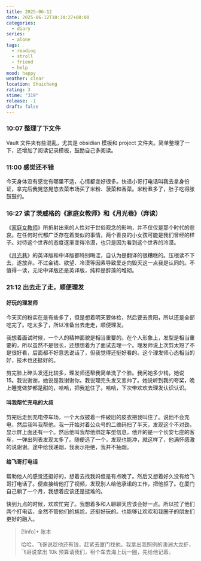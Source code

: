 ```yaml
---
title: 2025-06-12
date: 2025-06-12T10:34:27+08:00
categories:
  - diary
series:
  - alone
tags:
  - reading
  - stroll
  - friend
  - help
mood: happy
weather: clear
location: Shuicheng
rating: 3
stime: "319"
release: -1
draft: false
---
```

### 10:07 整理了下文件

Vault 文件夹有些混乱，尤其是 obsidian 模板和 project 文件夹。简单整理了一下，还增加了阅读记录模板，鼓励自己多阅读。

### 11:00 感觉还不错

今天身体没有感觉有哪里不适，心情都变好很多。快递小哥打电话叫我去拿身份证，拿完后我晃悠晃悠去菜市场买了米粉、菠菜和香菜。米粉煮多了，肚子吃得胀鼓鼓的。

### 16:27 读了茨威格的《家庭女教师》和《月光巷》（弃读）

《[家庭女教师](../../../project/Reading/家庭女教师)》所折射出来的人性对于世俗观念的影响，并不仅仅是那个时代的悲哀。在任何时代都广泛存在着类似的事情，两个善良的小女孩可能是我们曾经的样子。对待这个世界的态度逐渐变得冷漠，也只是因为看到这个世界的冷漠。

《[月光巷](../../../project/Reading/月光巷.md)》的英译版和中译版都特别晦涩，自认为是翻译的很糟糕的。压根读不下去，遂放弃。不过金钱、欲望、冷漠等因素导致爱走向毁灭这一点我是认同的。不值得一读，无论中译版还是英译版，纯粹是辞藻的堆砌。


### 21:12 出去走了走，顺便理发

#### 好玩的理发师

今天买的粉实在是有些多了，但是想着明天要体检，然后要去贵阳，所以还是全部吃完了。吃太多了，所以准备出去走走，顺便理发。

我想着面试时候，一个人的精神面貌是相当重要的。在个人形象上，发型是相当重要的，所以虽然不是很长，还想想着为了面试去理一个。理发师说上次剪太短了不是很好看，后面都不好意思说话了，但我觉得还挺好看的。这个理发师心态相当的好，技术也还挺好的。

剪完脸上碎头发还比较多，理发师还帮我简单洗了个脸。我问她多少钱，她说 15。我说谢谢，她说是我谢谢你。我说理完头发又变帅了。她说听到我的夸奖，晚上睡觉做梦都是甜的，哈哈，把我尬住了。哈哈，下次带欢欢去理发认识认识。

#### 叫我帮忙充电的大叔

剪完后走到充电停车场，一个大叔披着一件破旧的皮衣把我叫住了。说他不会充电，然后我叫我帮他。我一开始对着公众号的二维码扫了半天，发现这个不对劲，显示屏上面还有一个。然后他叫我帮他绑定车型信息，他开的是一个长安七座的客车，一弹出列表发现太多了。随便选了一个，发现也能冲，就这样了，他满怀感激的说谢谢。途中给我递烟，我表示拒绝，我并不抽烟。


#### 给飞哥打电话

帮助他人的感觉还挺好的，想着去找我妈但是有点晚了。然后又想着好久没有给飞哥打电话了。便直接给他打了视频，发现别人给他承诺的工作，把他拒了。在厦门自己躺了一个月，我想着应该还是挺难的。

快到九点的时候，欢欢忙完了。我想着多和人聊聊天应该会好一点。所以拉了他们两个打电话，全然不管他们的尴尬，还挺好玩的。也能够让欢欢和我圈子的朋友们更好的融入。



> [!info]+ 账本
> 
> 哈哈，飞哥说趁他还有钱，赶紧去厦门找他。我拿出我照例的澳洲大龙虾，飞哥说拿出 10k 预算请我们，租个车去海上玩一圈，先给他记着。

